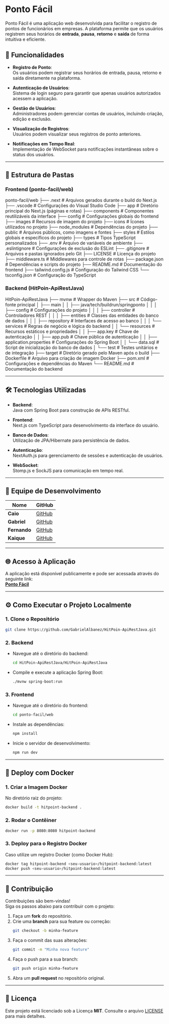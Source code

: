 
# Ponto Fácil

Ponto Fácil é uma aplicação web desenvolvida para facilitar o registro de pontos de funcionários em empresas. A plataforma permite que os usuários registrem seus horários de **entrada**, **pausa**, **retorno** e **saída** de forma intuitiva e eficiente.

## 📌 Funcionalidades

- **Registro de Ponto**:  
  Os usuários podem registrar seus horários de entrada, pausa, retorno e saída diretamente na plataforma.
  
- **Autenticação de Usuários**:  
  Sistema de login seguro para garantir que apenas usuários autorizados acessem a aplicação.

- **Gestão de Usuários**:  
  Administradores podem gerenciar contas de usuários, incluindo criação, edição e exclusão.

- **Visualização de Registros**:  
  Usuários podem visualizar seus registros de ponto anteriores.

- **Notificações em Tempo Real**:  
  Implementação de WebSocket para notificações instantâneas sobre o status dos usuários.

---
## 📂 Estrutura de Pastas

### Frontend (ponto-facil/web)
  ponto-facil/web
  ├── .next               # Arquivos gerados durante o build do Next.js
  ├── .vscode             # Configurações do Visual Studio Code
  ├── app                  # Diretório principal do Next.js (páginas e rotas)
  ├── components            # Componentes reutilizáveis da interface
  ├── config                # Configurações globais do frontend
  ├── images                # Recursos de imagem do projeto
  ├── icons               # Ícones utilizados no projeto
  ├── node_modules        # Dependências do projeto
  ├── public              # Arquivos públicos, como imagens e fontes
  ├── styles              # Estilos globais e específicos do projeto
  ├── types               # Tipos TypeScript personalizados
  ├── .env                # Arquivo de variáveis de ambiente
  ├── .eslintignore       # Configurações de exclusão do ESLint
  ├── .gitignore          # Arquivos e pastas ignorados pelo Git
  ├── LICENSE             # Licença do projeto
  ├── middleware.ts       # Middlewares para controle de rotas
  ├── package.json        # Dependências e scripts do projeto
  ├── README.md           # Documentação do frontend
  ├── tailwind.config.js  # Configuração do Tailwind CSS
  └── tsconfig.json       # Configuração do TypeScript

  ### Backend (HitPoin-ApiRestJava)

HitPoin-ApiRestJava
├── mvnw                # Wrapper do Maven
├── src                 # Código-fonte principal
│   ├── main
│   │   ├── java/tech/buildrun/springponto
│   │   │   ├── config      # Configurações do projeto
│   │   │   ├── controller  # Controladores REST
│   │   │   ├── entities    # Classes das entidades do banco de dados
│   │   │   ├── repository  # Interfaces de acesso ao banco
│   │   │   └── services    # Regras de negócio e lógica do backend
│   │   └── resources       # Recursos estáticos e propriedades
│   │       ├── app.key     # Chave de autenticação
│   │       ├── app.pub     # Chave pública de autenticação
│   │       ├── application.properties # Configurações do Spring Boot
│   │       └── data.sql    # Script de inicialização do banco de dados
│   └── test                # Testes unitários e de integração
├── target              # Diretório gerado pelo Maven após o build
├── Dockerfile          # Arquivo para criação de imagem Docker
├── pom.xml             # Configurações e dependências do Maven
└── README.md           # Documentação do backend




---

## 🛠️ Tecnologias Utilizadas

- **Backend**:  
  Java com Spring Boot para construção de APIs RESTful.
  
- **Frontend**:  
  Next.js com TypeScript para desenvolvimento da interface do usuário.
  
- **Banco de Dados**:  
  Utilização de JPA/Hibernate para persistência de dados.
  
- **Autenticação**:  
  NextAuth.js para gerenciamento de sessões e autenticação de usuários.
  
- **WebSocket**:  
  Stomp.js e SockJS para comunicação em tempo real.

---

## 👥 Equipe de Desenvolvimento

| Nome        | GitHub                                    |
|-------------|-------------------------------------------|
| **Caio**    | [GitHub](https://github.com/caio)         |
| **Gabriel** | [GitHub](https://github.com/GabrielAlbanez) |
| **Fernando**| [GitHub](https://github.com/fernando)     |
| **Kaique**  | [GitHub](https://github.com/kaique)       |

---

## 🌐 Acesso à Aplicação

A aplicação está disponível publicamente e pode ser acessada através do seguinte link:  
[**Ponto Fácil**](https://hit-poin-api-rest-java.vercel.app/)

---

## ⚙️ Como Executar o Projeto Localmente

### 1. **Clone o Repositório**
```bash
git clone https://github.com/GabrielAlbanez/HitPoin-ApiRestJava.git
```

### 2. **Backend**
- Navegue até o diretório do backend:
  ```bash
  cd HitPoin-ApiRestJava/HitPoin-ApiRestJava
  ```
- Compile e execute a aplicação Spring Boot:
  ```bash
  ./mvnw spring-boot:run
  ```

### 3. **Frontend**
- Navegue até o diretório do frontend:
  ```bash
  cd ponto-facil/web
  ```
- Instale as dependências:
  ```bash
  npm install
  ```
- Inicie o servidor de desenvolvimento:
  ```bash
  npm run dev
  ```

---

## 🐳 Deploy com Docker

### 1. **Criar a Imagem Docker**
No diretório raiz do projeto:
```bash
docker build -t hitpoint-backend .
```

### 2. **Rodar o Contêiner**
```bash
docker run -p 8080:8080 hitpoint-backend
```

### 3. **Deploy para o Registro Docker**
Caso utilize um registro Docker (como Docker Hub):
```bash
docker tag hitpoint-backend <seu-usuario>/hitpoint-backend:latest
docker push <seu-usuario>/hitpoint-backend:latest
```

---

## 🤝 Contribuição

Contribuições são bem-vindas!  
Siga os passos abaixo para contribuir com o projeto:

1. Faça um **fork** do repositório.
2. Crie uma **branch** para sua feature ou correção:
   ```bash
   git checkout -b minha-feature
   ```
3. Faça o commit das suas alterações:
   ```bash
   git commit -m "Minha nova feature"
   ```
4. Faça o push para a sua branch:
   ```bash
   git push origin minha-feature
   ```
5. Abra um **pull request** no repositório original.

---

## 📜 Licença

Este projeto está licenciado sob a Licença **MIT**. Consulte o arquivo [LICENSE](LICENSE) para mais detalhes.
